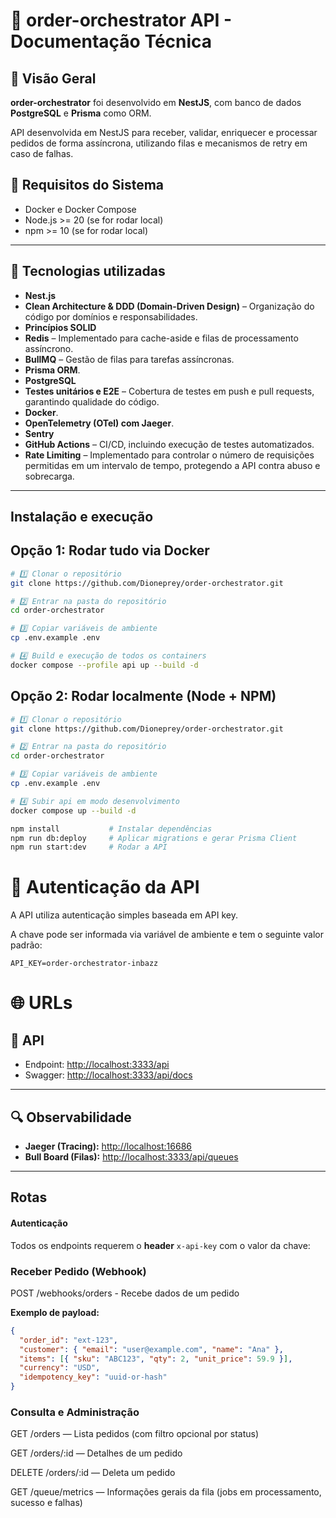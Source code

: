 # 📄 order-orchestrator API - Documentação Técnica

## 🔹 Visão Geral

**order-orchestrator** foi desenvolvido em **NestJS**, com banco de dados **PostgreSQL** e **Prisma** como ORM.

API desenvolvida em NestJS para receber, validar, enriquecer e processar pedidos de forma assíncrona, utilizando filas e mecanismos de retry em caso de falhas.

## 📌 Requisitos do Sistema

- Docker e Docker Compose
- Node.js >= 20 (se for rodar local)
- npm >= 10 (se for rodar local)

---

## 📌 Tecnologias utilizadas

- **Nest.js**
- **Clean Architecture & DDD (Domain-Driven Design)** – Organização do código por domínios e responsabilidades.
- **Princípios SOLID**
- **Redis** – Implementado para cache-aside e filas de processamento assíncrono.
- **BullMQ** – Gestão de filas para tarefas assíncronas.
- **Prisma ORM**.
- **PostgreSQL**
- **Testes unitários e E2E** – Cobertura de testes em push e pull requests, garantindo qualidade do código.
- **Docker**.
- **OpenTelemetry (OTel) com Jaeger**.
- **Sentry**
- **GitHub Actions** – CI/CD, incluindo execução de testes automatizados.
- **Rate Limiting** – Implementado para controlar o número de requisições permitidas em um intervalo de tempo, protegendo a API contra abuso e sobrecarga.

---

## Instalação e execução

## Opção 1: Rodar tudo via Docker

```bash
# 1️⃣ Clonar o repositório
git clone https://github.com/Dioneprey/order-orchestrator.git

# 2️⃣ Entrar na pasta do repositório
cd order-orchestrator

# 3️⃣ Copiar variáveis de ambiente
cp .env.example .env

# 4️⃣ Build e execução de todos os containers
docker compose --profile api up --build -d
```

## Opção 2: Rodar localmente (Node + NPM)

```bash
# 1️⃣ Clonar o repositório
git clone https://github.com/Dioneprey/order-orchestrator.git

# 2️⃣ Entrar na pasta do repositório
cd order-orchestrator

# 3️⃣ Copiar variáveis de ambiente
cp .env.example .env

# 4️⃣ Subir api em modo desenvolvimento
docker compose up --build -d

npm install           # Instalar dependências
npm run db:deploy     # Aplicar migrations e gerar Prisma Client
npm run start:dev     # Rodar a API
```

# 🔐 Autenticação da API

A API utiliza autenticação simples baseada em API key.

A chave pode ser informada via variável de ambiente e tem o seguinte valor padrão:
```
API_KEY=order-orchestrator-inbazz
```

# 🌐 URLs

## 📘 API

- Endpoint: [http://localhost:3333/api](http://localhost:3333/api)
- Swagger: [http://localhost:3333/api/docs](http://localhost:3333/api/docs)

---

## 🔍 Observabilidade

- **Jaeger (Tracing):** [http://localhost:16686](http://localhost:16686)
- **Bull Board (Filas):** [http://localhost:3333/api/queues](http://localhost:3333/api/queues)

---

## Rotas

#### Autenticação
Todos os endpoints requerem o **header** `x-api-key` com o valor da chave:

### Receber Pedido (Webhook)

POST /webhooks/orders - Recebe dados de um pedido

**Exemplo de payload:**

```json
{
  "order_id": "ext-123",
  "customer": { "email": "user@example.com", "name": "Ana" },
  "items": [{ "sku": "ABC123", "qty": 2, "unit_price": 59.9 }],
  "currency": "USD",
  "idempotency_key": "uuid-or-hash"
}
```

### Consulta e Administração

GET /orders — Lista pedidos (com filtro opcional por status)

GET /orders/:id — Detalhes de um pedido

DELETE /orders/:id — Deleta um pedido

GET /queue/metrics — Informações gerais da fila (jobs em processamento, sucesso e falhas)

